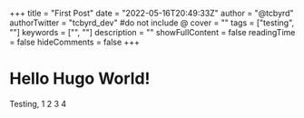 +++
title = "First Post"
date = "2022-05-16T20:49:33Z"
author = "@tcbyrd"
authorTwitter = "tcbyrd_dev" #do not include @
cover = ""
tags = ["testing", ""]
keywords = ["", ""]
description = ""
showFullContent = false
readingTime = false
hideComments = false
+++

# Hello Hugo World!

Testing, 1 2 3 4
